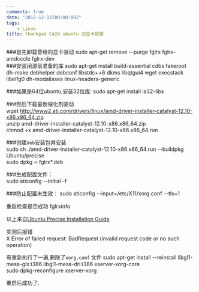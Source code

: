 ```yaml
---
comments: true
date: "2012-12-13T00:00:00Z"
tags:
    - Linux
title: thankpad E420 ubuntu 双显卡配置
---
```


###首先卸载曾经的显卡驱动
	sudo apt-get remove --purge fglrx  fglrx-amdcccle  fglrx-dev  
###安装闭源前准备的库
	sudo apt-get install build-essential cdbs fakeroot dh-make debhelper debconf libstdc++6 dkms libqtgui4 wget execstack libelfg0 dh-modaliases linux-headers-generic  

###如果是64位ubuntu,安装32位库:
	sudo apt-get install ia32-libs  


###然后下载最新催化剂驱动  
	wget http://www2.ati.com/drivers/linux/amd-driver-installer-catalyst-12.10-x86.x86_64.zip  
	unzip amd-driver-installer-catalyst-12.10-x86.x86_64.zip  
	chmod +x amd-driver-installer-catalyst-12.10-x86.x86_64.run   

<!--more-->
###创建`deb`安装包并安装  
	sudo sh ./amd-driver-installer-catalyst-12.10-x86.x86_64.run --buildpkg Ubuntu/precise  
	sudo dpkg -i fglrx*.deb    

###生成配置文件：  
	sudo aticonfig --initial -f  

###防止配置未生效：
	sudo aticonfig --input=/etc/X11/xorg.conf --tls=1  

重启检查是否成功
	fglrxinfo  

以上来自[Ubuntu Precise Installation Guide](http://wiki.cchtml.com/index.php/Ubuntu_Precise_Installation_Guide#Installing_Catalyst_Manually_.28from_AMD.2FATI.27s_site.29)    

实测后报错  
	X Error of failed request:  BadRequest (invalid request code or no such operation)  

有重新执行了一遍,删除了`xorg.comf` 文件
	sudo apt-get install --reinstall libgl1-mesa-glx:i386 libgl1-mesa-dri:i386 xserver-xorg-core    
	sudo dpkg-reconfigure xserver-xorg  

重启后成功了.
